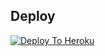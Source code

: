 
## Deploy
[![Deploy To Heroku](https://www.herokucdn.com/deploy/button.svg)](https://dashboard.heroku.com/new?button-url=https://dashboard.heroku.com/new?button-url=https%3A%2F%2Fgithub.com%2FTeamExtremePro%2FDeploy&template=https%3A%2F%2Fgithub.com%2FTeamExtremePro%2FDeploy)
